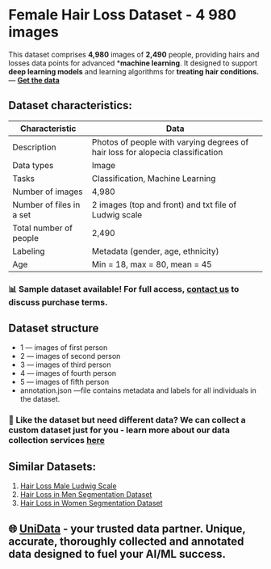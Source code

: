 # Female Hair Loss Dataset - 4 980 images

This dataset comprises **4,980** images of **2,490** people, providing hairs and losses data points for advanced ***machine learning**. It designed to support **deep learning models** and learning algorithms for **treating hair conditions.**  — **[Get the data](https://unidata.pro/datasets/hair-loss-female-ludwig-scale/?utm_source=github-med&utm_medium=referral&utm_campaign=bald-women-dataset)**

## Dataset characteristics:
| Characteristic          | Data                                                                 |
|-------------------------|----------------------------------------------------------------------|
| Description             | Photos of people with varying degrees of hair loss for alopecia classification |
| Data types              | Image                                                                |
| Tasks                   | Classification, Machine Learning                                    |
| Number of images        | 4,980                                                               |
| Number of files in a set| 2 images (top and front) and txt file of Ludwig scale               |
| Total number of people  | 2,490                                                               |
| Labeling                | Metadata (gender, age, ethnicity)                                   |
| Age                     | Min = 18, max = 80, mean = 45                                       |

### 📊 Sample dataset available! For full access, [contact us](https://unidata.pro/datasets/hair-loss-female-ludwig-scale/?utm_source=github-med&utm_medium=referral&utm_campaign=bald-women-dataset) to discuss purchase terms.

## Dataset structure
- 1  —  images of first person
- 2  —  images of second person
- 3  — images of third person
- 4  — images of fourth person
- 5  — images of fifth person
- annotation.json  —file contains metadata and labels for all individuals in the dataset.

### 🧩 Like the dataset but need different data? We can collect a custom dataset just for you - learn more about our data collection services [here](https://unidata.pro/datasets/hair-loss-female-ludwig-scale/?utm_source=github-med&utm_medium=referral&utm_campaign=bald-women-dataset)

## Similar Datasets:
1. [Hair Loss Male Ludwig Scale](https://unidata.pro/datasets/male-hair-loss-dataset/?utm_source=github-med&utm_medium=referral&utm_campaign=bald-women-dataset)
2. [Hair Loss in Men Segmentation Dataset](https://unidata.pro/datasets/hair-loss-in-men-segmentation-dataset/?utm_source=github-med&utm_medium=referral&utm_campaign=bald-women-dataset)
3. [Hair Loss in Women Segmentation Dataset](https://unidata.pro/datasets/hair-loss-in-women-segmentation-dataset/?utm_source=github-med&utm_medium=referral&utm_campaign=bald-women-dataset)

## 🌐 [UniData](https://unidata.pro/datasets/hair-loss-female-ludwig-scale/?utm_source=github-med&utm_medium=referral&utm_campaign=bald-women-dataset) - your trusted data partner. Unique, accurate, thoroughly collected and annotated data designed to fuel your AI/ML success.
